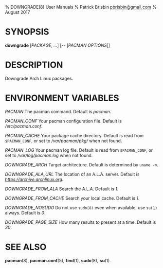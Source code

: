 % DOWNGRADE(8) User Manuals
% Patrick Brisbin <pbrisbin@gmail.com>
% August 2017

# SYNOPSIS

**downgrade** [*PACKAGE*, *...*] [*--* [*PACMAN OPTIONS*]]

# DESCRIPTION

Downgrade Arch Linux packages.

# ENVIRONMENT VARIABLES

*PACMAN*
  The pacman command. Default is *pacman*.

*PACMAN_CONF*
  Your pacman configuration file. Default is */etc/pacman.conf*.

*PACMAN_CACHE*
  Your package cache directory. Default is read from `$PACMAN_CONF`, or set to
  */var/pacman/pkg/* when not found.

*PACMAN_LOG*
  Your pacman log file. Default is read from `$PACMAN_CONF`, or set to
  */var/log/pacman.log* when not found.

*DOWNGRADE_ARCH*
  Target architecture. Default is determined by `uname -m`.

*DOWNGRADE_ALA_URL*
  The location of an A.L.A. server. Default is 
  *https://archive.archlinux.org*.

*DOWNGRADE_FROM_ALA*
  Search the A.L.A. Default is *1*.

*DOWNGRADE_FROM_CACHE*
  Search your local cache. Default is *1*.

*DOWNGRADE_NOSUDO*
  Do not use `sudo(8)` even when available, use `su(1)` always. Default 
  is *0*.

*DOWNGRADE_PAGE_SIZE*
  How many results to present at a time. Default is *30*.

# SEE ALSO

**pacman**(8), **pacman.conf**(5), **find**(1), **sudo**(8), **su**(1).
